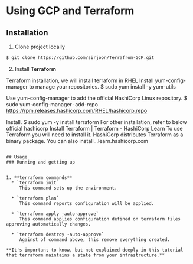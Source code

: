 # Using GCP and Terraform

## Installation
1. Clone project locally
```bash
$ git clone https://github.com/sirjoon/Terrafrom-GCP.git
```

2. Install **Terraform**


Terraform installation, we will install terraform in RHEL
Install yum-config-manager to manage your repositories.
$ sudo yum install -y yum-utils

Use yum-config-manager to add the official HashiCorp Linux repository.
$ sudo yum-config-manager - add-repo https://rpm.releases.hashicorp.com/RHEL/hashicorp.repo

Install.
$ sudo yum -y install terraform
For other installation, refer to below official hashicorp
Install Terraform | Terraform - HashiCorp Learn
To use Terraform you will need to install it. HashiCorp distributes Terraform as a binary package. You can also install…learn.hashicorp.com
```

## Usage
### Running and getting up


1. **terraform commands**
  * `terraform init`
     This command sets up the environment.

  * `terraform plan`
     This command reports configuration will be applied.
  
  * `terraform apply -auto-approve`
     This command applies configuration defined on terraform files approving automatically changes.

  * `terraform destroy -auto-approve`
     Against of command above, this remove everything created.

**It's important to know, but not explained deeply in this tutorial that terraform maintains a state from your infrastructure.**